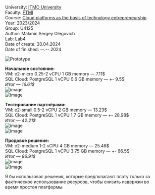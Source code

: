 University: [ITMO University](https://itmo.ru/ru/)  
Faculty: [FTMI](https://ftmi.itmo.ru/)  
Course: [Cloud platforms as the basis of technology entrepreneurship](https://itmo-ict-faculty.github.io/cloud-platforms-as-the-basis-of-technology-entrepreneurship/)  
Year: 2023/2024  
Group: U4125  
Author: Malanin Sergey Olegovich  
Lab: Lab4  
Date of create: 30.04.2024  
Date of finished: --.--.2024  

![Prototype](https://github.com/Aelirennnn/2023_2024-cloud-platforms-as-the-basis-of-technology-entrepreneurship-u4125-malanin_s_o/assets/125411403/f6563281-ad98-4837-95f9-af7347035f1a)  

**Начальное состояние:**  
VM: e2-micro 0.25-2 vCPU 1 GB memory — 7.11$  
SQL Cloud: PostgreSQL 1 vCPU 0.6 GB memory — +- 9.5$  
_Итог — 16.61$_  
![image](https://github.com/Aelirennnn/2023_2024-cloud-platforms-as-the-basis-of-technology-entrepreneurship-u4125-malanin_s_o/assets/125411403/41d46d92-5602-4d44-9f41-d9fe362d668d)  
![image](https://github.com/Aelirennnn/2023_2024-cloud-platforms-as-the-basis-of-technology-entrepreneurship-u4125-malanin_s_o/assets/125411403/cdee695f-4b57-4be8-af34-6b204ac975cd)  

**Тестирование партнёрами:**  
VM: e2-small 0.5-2 vCPU 2 GB memory — 13.23$  
SQL Cloud: PostgreSQL 1 vCPU 1.7 GB memory — +- 28.98$  
_Итог — 42.21$_  
![image](https://github.com/Aelirennnn/2023_2024-cloud-platforms-as-the-basis-of-technology-entrepreneurship-u4125-malanin_s_o/assets/125411403/1bafd689-39e4-40f5-8a8d-f4d93eba9be8)  
![image](https://github.com/Aelirennnn/2023_2024-cloud-platforms-as-the-basis-of-technology-entrepreneurship-u4125-malanin_s_o/assets/125411403/c44b8611-bcec-4ddc-b885-c75c8c0b5348)  
 
**Продовое решение:**  
VM: e2-medium 1-2 vCPU 4 GB memory — 25.46$  
SQL Cloud: PostgreSQL 1 vCPU 3.75 GB memory — +- 66.5$  
_Итог — 96.91$_  
![image](https://github.com/Aelirennnn/2023_2024-cloud-platforms-as-the-basis-of-technology-entrepreneurship-u4125-malanin_s_o/assets/125411403/68620082-596d-406e-ae47-bff570bcb2f7)  
![image](https://github.com/Aelirennnn/2023_2024-cloud-platforms-as-the-basis-of-technology-entrepreneurship-u4125-malanin_s_o/assets/125411403/75e2caab-8961-4801-a09b-64c625a0bd47)  

Я бы использовал решения, которые предполагают плату только за фактическое использование ресурсов, чтобы снизить издержки во время простоя платформы
